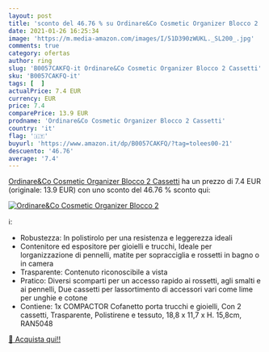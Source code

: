 ```yaml
---
layout: post
title: 'sconto del 46.76 % su Ordinare&Co Cosmetic Organizer Blocco 2   '
date: 2021-01-26 16:25:34
image: 'https://m.media-amazon.com/images/I/51D390zWUKL._SL200_.jpg'
comments: true
category: ofertas
author: ring
slug: 'B0057CAKFQ-it Ordinare&Co Cosmetic Organizer Blocco 2 Cassetti'
sku: 'B0057CAKFQ-it'
tags: [  ]
actualPrice: 7.4 EUR
currency: EUR
price: 7.4
comparePrice: 13.9 EUR
prodname: 'Ordinare&Co Cosmetic Organizer Blocco 2 Cassetti'
country: 'it'
flag: '🇮🇹'
buyurl: 'https://www.amazon.it/dp/B0057CAKFQ/?tag=tolees00-21'
descuento: '46.76'
average: '7.4'
---
```


[Ordinare&Co Cosmetic Organizer Blocco 2 Cassetti](https://www.amazon.it/dp/B0057CAKFQ/?tag=tolees00-21) ha un prezzo di 7.4 EUR (originale: 13.9 EUR) con uno sconto del 46.76 % sconto qui:

[![Ordinare&Co Cosmetic Organizer Blocco 2 ](https://m.media-amazon.com/images/I/51D390zWUKL._SL200_.jpg)](https://www.amazon.it/dp/B0057CAKFQ/?tag=tolees00-21)

ℹ️:

- Robustezza: In polistirolo per una resistenza e leggerezza ideali
- Contenitore ed espositore per gioielli e trucchi, Ideale per lorganizzazione di pennelli, matite per sopracciglia e rossetti in bagno o in camera
- Trasparente: Contenuto riconoscibile a vista
- Pratico: Diversi scomparti per un accesso rapido ai rossetti, agli smalti e ai pennelli, Due cassetti per lassortimento di accessori vari come lime per unghie e cotone
- Contiene: 1x COMPACTOR Cofanetto porta trucchi e gioielli, Con 2 cassetti, Trasparente, Polistirene e tessuto, 18,8 x 11,7 x H. 15,8cm, RAN5048

[🛒 Acquista qui!!](https://www.amazon.it/dp/B0057CAKFQ/?tag=tolees00-21)
